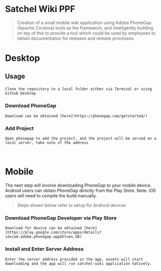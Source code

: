 # Satchel Wiki PPF

> Creation of a small mobile wiki application using Adobe PhoneGap (Apache Cordova) tools as the framework, and intelligently building on top of this to provide a tool which could be used by employees to obtain documentation for releases and release processes.

# Desktop
## Usage

###
    Clone the repository to a local folder either via Terminal or using Github Desktop

### Download PhoneGap

    Download can be obtained [here](https://phonegap.com/getstarted/)

### Add Project

    Open phonegap to add the project, and the project will be served on a local server, take note of the address

&nbsp;
# Mobile
The next step will involve downloading PhoneGap to your mobile device. Android users can obtain PhoneGap directly from the Play Store. 
Note: iOS users will need to compile the build manually. 

> Steps shown below refer to setup for Android devices

### Download PhoneGap Developer via Play Store
    Download for device can be obtained [here](https://play.google.com/store/apps/details?id=com.adobe.phonegap.app&hl=en_GB)
    
### Install and Enter Server Address
    Enter the server address provided in the app, assets will start downloading and the app will run satchel-wiki application natively.